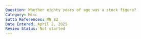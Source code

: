 ```yaml
---
Question: Whether eighty years of age was a stock figure?
Category: Misc
Sutta References: MN 82
Date Entered: April 2, 2025
Review Status: Not started
---
```

